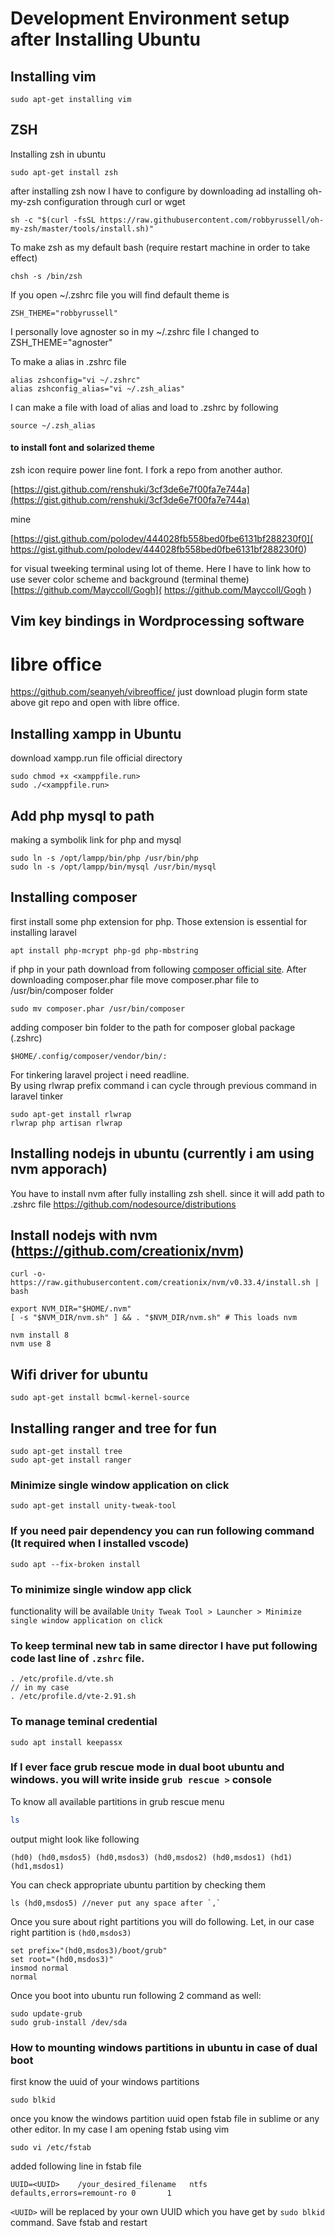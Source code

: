 ﻿# Development Environment setup after Installing Ubuntu

## Installing vim
~~~
sudo apt-get installing vim
~~~

## ZSH
Installing zsh in ubuntu
~~~
sudo apt-get install zsh
~~~

after installing zsh now I have to configure by downloading ad installing oh-my-zsh configuration through curl or wget
~~~
sh -c "$(curl -fsSL https://raw.githubusercontent.com/robbyrussell/oh-my-zsh/master/tools/install.sh)"
~~~

To make zsh as my default bash (require restart machine in order to take effect)
~~~
chsh -s /bin/zsh
~~~


If you open ~/.zshrc file you will find default theme is
~~~
ZSH_THEME="robbyrussell"
~~~
I personally love agnoster so in my ~/.zshrc file I changed to ZSH_THEME="agnoster"

To make a alias in .zshrc file 
~~~
alias zshconfig="vi ~/.zshrc" 
alias zshconfig_alias="vi ~/.zsh_alias" 
~~~

I can make a file with load of alias and load to .zshrc by following
~~~
source ~/.zsh_alias 
~~~

#### to install font and solarized theme      
zsh icon require power line font. I fork a repo from another author. 

[https://gist.github.com/renshuki/3cf3de6e7f00fa7e744a](https://gist.github.com/renshuki/3cf3de6e7f00fa7e744a)

mine

[https://gist.github.com/polodev/444028fb558bed0fbe6131bf288230f0]( https://gist.github.com/polodev/444028fb558bed0fbe6131bf288230f0)

for visual tweeking terminal using lot of theme. Here I have to link how to use sever color scheme and background (terminal theme)   
[https://github.com/Mayccoll/Gogh]( https://github.com/Mayccoll/Gogh )


## Vim key bindings in Wordprocessing software
libre office
============
https://github.com/seanyeh/vibreoffice/
just download plugin form state above git repo and open with libre office.


## Installing xampp in Ubuntu
download xampp.run file official directory   
~~~
sudo chmod +x <xamppfile.run>
sudo ./<xamppfile.run>
~~~


## Add php mysql to path
making a symbolik link for php and mysql
~~~
sudo ln -s /opt/lampp/bin/php /usr/bin/php
sudo ln -s /opt/lampp/bin/mysql /usr/bin/mysql
~~~


## Installing composer
first install some php extension for php. Those extension is essential for installing laravel
~~~
apt install php-mcrypt php-gd php-mbstring
~~~
if php in your path download from following [composer official site](https://getcomposer.org/download/). After downloading composer.phar file move composer.phar file to /usr/bin/composer folder
~~~
sudo mv composer.phar /usr/bin/composer
~~~
adding composer bin folder to the path for composer global package (.zshrc)
~~~
$HOME/.config/composer/vendor/bin/:
~~~
For tinkering laravel project i need readline.  
By using rlwrap prefix command i can cycle through previous command in laravel tinker
~~~
sudo apt-get install rlwrap
rlwrap php artisan rlwrap
~~~


## Installing nodejs in ubuntu  (currently i am using nvm apporach)
You have to install nvm after fully installing zsh shell. since it will add path to .zshrc file 
https://github.com/nodesource/distributions   

## Install nodejs with nvm (https://github.com/creationix/nvm)
~~~
curl -o- https://raw.githubusercontent.com/creationix/nvm/v0.33.4/install.sh | bash
~~~

~~~
export NVM_DIR="$HOME/.nvm"
[ -s "$NVM_DIR/nvm.sh" ] && . "$NVM_DIR/nvm.sh" # This loads nvm
~~~

~~~
nvm install 8
nvm use 8
~~~

## Wifi driver for ubuntu
~~~
sudo apt-get install bcmwl-kernel-source
~~~

## Installing ranger and tree for fun
~~~
sudo apt-get install tree
sudo apt-get install ranger
~~~

### Minimize single window application on click
~~~
sudo apt-get install unity-tweak-tool
~~~
### If you need pair dependency you can run following command (It required when I installed vscode)
~~~
sudo apt --fix-broken install
~~~

### To minimize single window app click
functionality will be available `Unity Tweak Tool > Launcher > Minimize single window application on click`

### To keep terminal new tab in same director I have put following code last line of `.zshrc` file.
~~~
. /etc/profile.d/vte.sh
// in my case 
. /etc/profile.d/vte-2.91.sh
~~~

### To manage teminal credential
~~~
sudo apt install keepassx
~~~

### If I ever face grub rescue mode in dual boot ubuntu and windows. you will write inside `grub rescue >` console 
To know all available partitions in grub rescue menu
~~~bash
ls  
~~~
output might look like following    
~~~
(hd0) (hd0,msdos5) (hd0,msdos3) (hd0,msdos2) (hd0,msdos1) (hd1) (hd1,msdos1)
~~~

You can check appropriate ubuntu partition by checking them
~~~
ls (hd0,msdos5) //never put any space after `,`
~~~
Once you sure about right partitions you will do following. Let, in our case right partition is `(hd0,msdos3)`     
~~~
set prefix="(hd0,msdos3)/boot/grub"
set root="(hd0,msdos3)"
insmod normal
normal
~~~
Once you boot into ubuntu run following 2 command as well:
~~~
sudo update-grub
sudo grub-install /dev/sda
~~~


### How to mounting windows partitions in ubuntu in case of dual boot
first know the uuid of your windows partitions
~~~
sudo blkid
~~~
once you know the windows partition uuid open fstab file in sublime or any other editor. In my case I am opening fstab using vim
~~~
sudo vi /etc/fstab
~~~
added following line in fstab file
~~~
UUID=<UUID>    /your_desired_filename   ntfs   defaults,errors=remount-ro 0       1
~~~
`<UUID>` will be replaced by your own UUID which you have get by `sudo blkid` command. Save fstab and restart



















